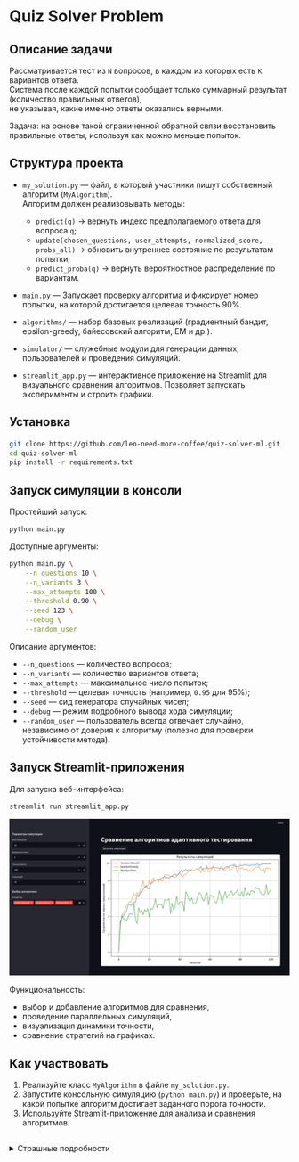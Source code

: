 # Quiz Solver Problem

## Описание задачи

Рассматривается тест из `N` вопросов, в каждом из которых есть `K` вариантов ответа.  
Система после каждой попытки сообщает только суммарный результат (количество правильных ответов),  
не указывая, какие именно ответы оказались верными.  

Задача: на основе такой ограниченной обратной связи восстановить правильные ответы, используя как можно меньше попыток.

## Структура проекта

- `my_solution.py` — файл, в который участники пишут собственный алгоритм (`MyAlgorithm`).  
  Алгоритм должен реализовывать методы:
  - `predict(q)` → вернуть индекс предполагаемого ответа для вопроса `q`;
  - `update(chosen_questions, user_attempts, normalized_score, probs_all)` → обновить внутреннее состояние по результатам попытки;
  - `predict_proba(q)` → вернуть вероятностное распределение по вариантам.

- `main.py` — Запускает проверку алгоритма и фиксирует номер попытки, на которой достигается целевая точность 90%.

- `algorithms/` — набор базовых реализаций (градиентный бандит, epsilon-greedy, байесовский алгоритм, EM и др.).

- `simulator/` — служебные модули для генерации данных, пользователей и проведения симуляций.

- `streamlit_app.py` — интерактивное приложение на Streamlit для визуального сравнения алгоритмов. Позволяет запускать эксперименты и строить графики.

## Установка

```bash
git clone https://github.com/leo-need-more-coffee/quiz-solver-ml.git
cd quiz-solver-ml
pip install -r requirements.txt
```

## Запуск симуляции в консоли

Простейший запуск:
```bash
python main.py
````

Доступные аргументы:

```bash
python main.py \
    --n_questions 10 \
    --n_variants 3 \
    --max_attempts 100 \
    --threshold 0.90 \
    --seed 123 \
    --debug \
    --random_user
````

Описание аргументов:

* `--n_questions` — количество вопросов;
* `--n_variants` — количество вариантов ответа;
* `--max_attempts` — максимальное число попыток;
* `--threshold` — целевая точность (например, `0.95` для 95%);
* `--seed` — сид генератора случайных чисел;
* `--debug` — режим подробного вывода хода симуляции;
* `--random_user` — пользователь всегда отвечает случайно, независимо от доверия к алгоритму (полезно для проверки устойчивости метода).

## Запуск Streamlit-приложения

Для запуска веб-интерфейса:

```bash
streamlit run streamlit_app.py
```

[![Streamlit App Screenshot](readme-pics/streamlit_pic.png)](screenshot.png)

Функциональность:

* выбор и добавление алгоритмов для сравнения,
* проведение параллельных симуляций,
* визуализация динамики точности,
* сравнение стратегий на графиках.

## Как участвовать

1. Реализуйте класс `MyAlgorithm` в файле `my_solution.py`.
2. Запустите консольную симуляцию (`python main.py`) и проверьте, на какой попытке алгоритм достигает заданного порога точности.
3. Используйте Streamlit-приложение для анализа и сравнения алгоритмов.

##  

<details>
<summary> Страшные подробности </summary>

## Как работает симуляция (пошагово)

1. **Инициализация**

* Генерируется скрытый вектор правильных ответов `correct_answers` длины `N` с числами от `0` до `K-1`.
* Создаются экземпляры `MyAlgorithm(n_total_questions=N, n_variants=K)` и `User(n_variants=K, always_random=--random_user)`.
* Фиксируются сиды `random` и `numpy` для воспроизводимости.

2. **Цикл попыток** (для `attempt = 1 .. max_attempts`)

* Вычисляется доверие пользователя `trust = (attempt / max_attempts)^2`. Если передан флаг `--random_user`, доверие игнорируется.
* Для **каждого вопроса `q`**:

  * Симуляция запрашивает у алгоритма распределение вероятностей по вариантам:

    * если реализован `predict_proba(q)` — используется он;
    * иначе берётся «острый» вектор на основе `predict(q)` (единица на выбранном варианте).
  * Пользователь выбирает ответ:

    * если `--random_user` включён — равномерно случайно из `0..K-1`;
    * иначе с вероятностью `1 - trust` — случайно, с вероятностью `trust` — по `probs_system`.
  * Параллельно фиксируется «жёсткое» предсказание алгоритма `predictions[q] = algo.predict(q)`.
  * Сохраняются `user_attempts[q]` и `probs_all[q]` (это нужно для обучения).

3. **Подсчёт двух метрик**

* **Что видел бы реальный тест (для обучения):**
  `score_user = mean(user_attempts[q] == correct_answers[q])`.
* **Какой на самом деле уровень алгоритма (для оценки):**
  `score_algo = mean(predictions[q] == correct_answers[q])`.

4. **Обновление алгоритма**

* Вызывается `algo.update(chosen_questions, user_attempts, score_user, probs_all)`, где

  * `chosen_questions = list(range(N))` (в этой версии берём все вопросы),
  * `user_attempts` — ответы пользователя,
  * `score_user` — агрегированная обратная связь (аналог «балла от системы»),
  * `probs_all` — распределения, которые алгоритм показывал (по одному на вопрос).
* Важно: алгоритм **не видит** `correct_answers` и **не знает**, где были ошибки; он учится **только** на суммарном `score_user` и собственных распределениях `probs_all`.

5. **Контроль останова**

* Если `score_algo >= threshold` — симуляция завершает работу и печатает номер попытки, на которой алгоритм достиг целевой точности.
* Если цикл закончился без достижения порога — печатается соответствующее сообщение.

6. **Режим отладки (`--debug`)**

* Каждые 10 попыток (и при достижении порога) выводятся:

  * номер попытки и текущее `trust`,
  * `user_score` (по пользовательским ответам) и `algo_score` (по предсказаниям),
  * для проверки — предсказание `Q0_pred` и истинный ответ `Q0_true` по первому вопросу.

## Контракт для `MyAlgorithm`

Минимально необходимо:

* `predict(q: int) -> int` — вернуть индекс варианта `0..K-1`.
* `update(chosen_questions: list[int], user_attempts: list[int], normalized_score: float, probs_all: list[np.ndarray]) -> None` — обновить внутреннее состояние.
* `predict_proba(q: int) -> np.ndarray` длины `K` с суммой 1. Если метода нет, симуляция заменит его «острым» вектором по `predict(q)`.

Замечания:

* Все индексы вариантов — от `0` до `K-1`.
* `normalized_score` — число в диапазоне `[0,1]`.
* Если используете вероятности, нормируйте так, чтобы `sum(probs) == 1` и не было отрицательных значений.

## Что меняет `--random_user`

* Пользователь **всегда** отвечает равномерно случайно, независимо от рекомендаций алгоритма.
* Это стресс-тест: алгоритм не получает «подыгрывания» от пользователя и видит более шумный `score_user`.
* Полезно для проверки устойчивости метода.
</details>